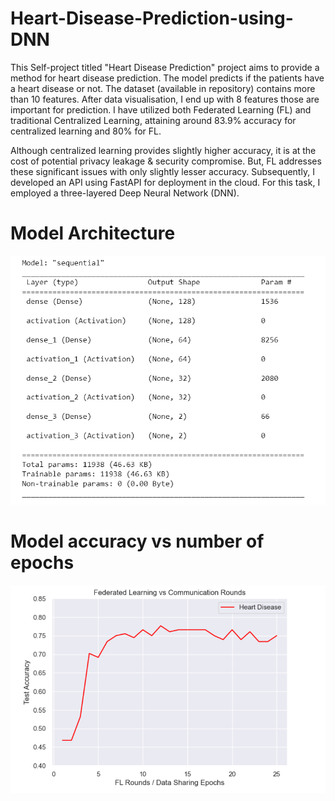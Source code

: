 # Heart-Disease-Prediction-using-DNN

This Self-project titled "Heart Disease Prediction" project aims to provide a method for heart disease prediction. The model predicts if the patients have a heart disease or not. The dataset (available in repository) contains more than 10 features. After data visualisation, I end up with 8 features those are important for prediction. I have utilized both Federated Learning (FL) and traditional Centralized Learning, attaining around 83.9\% accuracy for centralized learning and 80\% for FL.

Although centralized learning provides slightly higher accuracy, it is at the cost of potential privacy leakage & security compromise. But, FL addresses these significant issues with only slightly lesser accuracy. Subsequently, I developed an API using FastAPI for deployment in the cloud. For this task, I employed a three-layered Deep Neural Network (DNN). 

# Model Architecture
![MA](https://github.com/RishabNeo/Heart-Disease-Prediction-using-DNN/blob/main/Images/Model%20Architecture.png)

# Model accuracy vs number of epochs
![plot](https://github.com/RishabNeo/Heart-Disease-Prediction-using-DNN/blob/main/Images/plot%20(HD).png)
